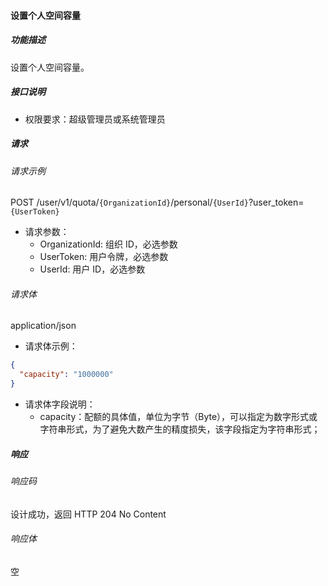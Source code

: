 #### 设置个人空间容量

##### 功能描述

设置个人空间容量。

##### 接口说明

- 权限要求：超级管理员或系统管理员

##### 请求

###### 请求示例
POST /user/v1/quota/`{OrganizationId}`/personal/`{UserId}`?user_token=`{UserToken}`

- 请求参数：
  - OrganizationId: 组织 ID，必选参数
  - UserToken: 用户令牌，必选参数
  - UserId: 用户 ID，必选参数

###### 请求体

application/json

- 请求体示例：

```json
{
  "capacity": "1000000"
}
```

- 请求体字段说明：
  - capacity：配额的具体值，单位为字节（Byte），可以指定为数字形式或字符串形式，为了避免大数产生的精度损失，该字段指定为字符串形式；


##### 响应

###### 响应码

设计成功，返回 HTTP 204 No Content

###### 响应体
空
